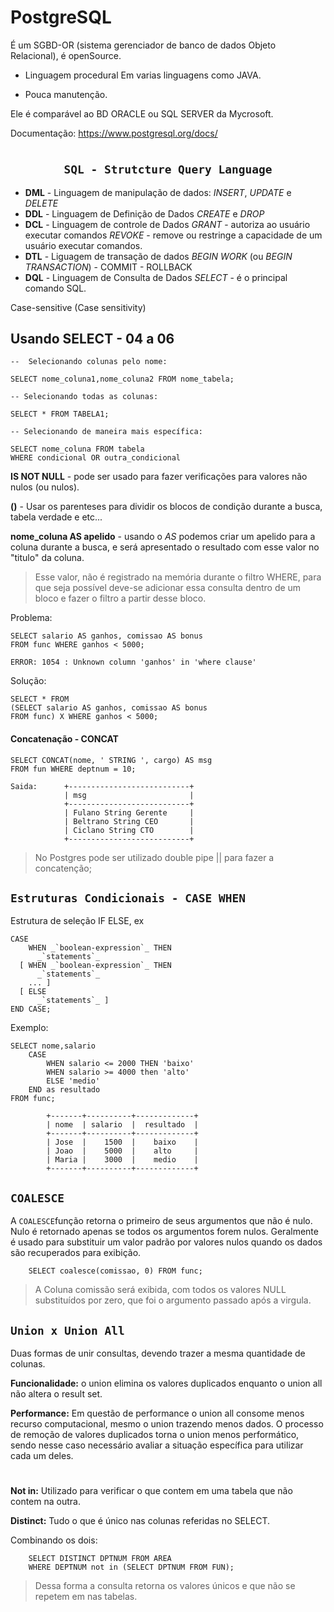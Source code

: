 # PostgreSQL

É um SGBD-OR (sistema gerenciador de banco de dados Objeto Relacional), é openSource.

- Linguagem procedural 
Em varias linguagens como JAVA.

- Pouca manutenção.

Ele é comparável ao BD ORACLE ou SQL SERVER da Mycrosoft.

Documentação:
https://www.postgresql.org/docs/

# 

<div align="center">

##	`SQL - Strutcture Query Language`
</div>

- **DML** - Linguagem de manipulação de dados:
  *INSERT*, *UPDATE* e *DELETE*
- **DDL** - Linguagem de Definição de Dados
   *CREATE* e *DROP*
 - **DCL** - Linguagem de controle de Dados
   *GRANT* - autoriza ao usuário executar comandos
   *REVOKE* - remove ou restringe a capacidade de um usuário executar comandos.
 - **DTL** - Liguagem de transação de dados
    *BEGIN WORK* (ou *BEGIN TRANSACTION*) - COMMIT - ROLLBACK
  - **DQL** - Linguagem de Consulta de Dados
     *SELECT* - é o principal comando SQL.


Case-sensitive (Case sensitivity)

##  Usando SELECT - 04 a 06

    
	--  Selecionando colunas pelo nome:
	
    SELECT nome_coluna1,nome_coluna2 FROM nome_tabela;

	-- Selecionando todas as colunas:
	
    SELECT * FROM TABELA1;
    
    -- Selecionando de maneira mais específica:
    
    SELECT nome_coluna FROM tabela 
    WHERE condicional OR outra_condicional


**IS NOT NULL** - pode ser usado para fazer verificações para valores não nulos (ou nulos).

**()** - Usar os parenteses para dividir os blocos de condição durante a busca, tabela verdade e etc...

**nome_coluna AS apelido** - usando o *AS* podemos criar um apelido para a coluna durante a busca, e será apresentado o resultado com esse valor no "titulo" da coluna.

> Esse valor, não é registrado na memória durante o filtro WHERE, para que seja possível deve-se adicionar essa consulta dentro de um bloco e fazer o filtro a partir desse bloco.

Problema:

    SELECT salario AS ganhos, comissao AS bonus 
    FROM func WHERE ganhos < 5000;
    
    ERROR: 1054 : Unknown column 'ganhos' in 'where clause'

Solução: 

    SELECT * FROM
    (SELECT salario AS ganhos, comissao AS bonus
    FROM func) X WHERE ganhos < 5000;

#### Concatenação - CONCAT

    SELECT CONCAT(nome, ' STRING ', cargo) AS msg
    FROM fun WHERE deptnum = 10;

	Saida:		+---------------------------+
				| msg						|
				+---------------------------+
				| Fulano String Gerente 	|
				| Beltrano String CEO    	|
				| Ciclano String CTO      	|
				+---------------------------+

> No Postgres pode ser utilizado double pipe || para fazer a concatenção;

##  `Estruturas Condicionais - CASE WHEN`

Estrutura de seleção IF ELSE, ex


    CASE
        WHEN _`boolean-expression`_ THEN
          _`statements`_
      [ WHEN _`boolean-expression`_ THEN
          _`statements`_
        ... ]
      [ ELSE
          _`statements`_ ]
    END CASE;

Exemplo:

    SELECT nome,salario 
	    CASE 
		    WHEN salario <= 2000 THEN 'baixo'
		    WHEN salario >= 4000 then 'alto'
			ELSE 'medio'
		END as resultado 
	FROM func;
	
			+-------+----------+-------------+
			| nome  | salario  |  resultado  |
			+-------+----------+-------------+
			| Jose  |    1500  |  	baixo	 |
			| Joao  |    5000  |	alto     |
			| Maria |    3000  |	medio    | 
			+-------+----------+-------------+

## `COALESCE`
A `COALESCE`função retorna o primeiro de seus argumentos que não é nulo. Nulo é retornado apenas se todos os argumentos forem nulos. Geralmente é usado para substituir um valor padrão por valores nulos quando os dados são recuperados para exibição.

		SELECT coalesce(comissao, 0) FROM func;
> A Coluna comissão será exibida, com todos os valores NULL substituídos por zero, que foi o argumento passado após a virgula.

 ## **`Union x Union All`**
Duas formas de unir consultas, devendo trazer a mesma quantidade de colunas.

**Funcionalidade:** o union elimina os valores duplicados enquanto o union all não altera o result set.

**Performance:** Em questão de performance o union all consome menos recurso computacional, mesmo o union trazendo menos dados. O processo de remoção de valores duplicados torna o union menos performático, sendo nesse caso necessário avaliar a situação específica para utilizar cada um deles.
#
**Not in:** Utilizado para verificar o que contem em uma tabela que não contem na outra.  

**Distinct:** Tudo o que é único nas colunas referidas no SELECT.


Combinando os dois:

		SELECT DISTINCT DPTNUM FROM AREA 
		WHERE DEPTNUM not in (SELECT DPTNUM FROM FUN);

> Dessa forma a consulta retorna os valores únicos e que não se repetem em nas tabelas.

  
